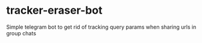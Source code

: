 # tracker-eraser-bot
Simple telegram bot to get rid of tracking query params when sharing urls in group chats
